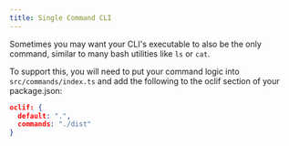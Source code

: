 ```yaml
---
title: Single Command CLI
---
```


Sometimes you may want your CLI's executable to also be the only command, similar to many bash utilities like `ls` or `cat`.

To support this, you will need to put your command logic into `src/commands/index.ts` and add the following to the oclif section of your package.json:

```json
oclif: {
  default: ".",
  commands: "./dist"
}
```
